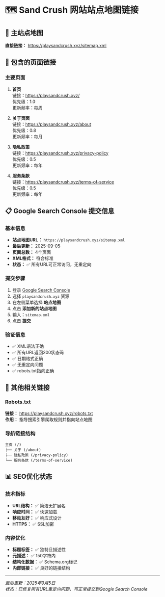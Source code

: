 # 🗺️ Sand Crush 网站站点地图链接

## 📍 主站点地图
**直接链接：** https://playsandcrush.xyz/sitemap.xml

## 🔗 包含的页面链接

### 主要页面
1. **首页**  
   链接：https://playsandcrush.xyz/  
   优先级：1.0  
   更新频率：每周

2. **关于页面**  
   链接：https://playsandcrush.xyz/about  
   优先级：0.8  
   更新频率：每月

3. **隐私政策**  
   链接：https://playsandcrush.xyz/privacy-policy  
   优先级：0.5  
   更新频率：每年

4. **服务条款**  
   链接：https://playsandcrush.xyz/terms-of-service  
   优先级：0.5  
   更新频率：每年

## 📋 Google Search Console 提交信息

### 基本信息
- **站点地图URL：** `https://playsandcrush.xyz/sitemap.xml`
- **最后更新：** 2025-09-05
- **页面总数：** 4个页面
- **XML格式：** 符合标准
- **状态：** ✅ 所有URL可正常访问，无重定向

### 提交步骤
1. 登录 [Google Search Console](https://search.google.com/search-console/)
2. 选择 `playsandcrush.xyz` 资源
3. 在左侧菜单选择 **站点地图**
4. 点击 **添加新的站点地图**
5. 输入：`sitemap.xml`
6. 点击 **提交**

### 验证信息
- ✅ XML语法正确
- ✅ 所有URL返回200状态码
- ✅ 日期格式正确
- ✅ 无重定向问题
- ✅ robots.txt指向正确

## 🔧 其他相关链接

### Robots.txt
**链接：** https://playsandcrush.xyz/robots.txt  
**作用：** 指导搜索引擎爬取规则并指向站点地图

### 导航链接结构
```
主页 (/)
├── 关于 (/about)
├── 隐私政策 (/privacy-policy)
└── 服务条款 (/terms-of-service)
```

## 📊 SEO优化状态

### 技术指标
- **URL结构：** ✅ 简洁无扩展名
- **响应时间：** ✅ 快速加载
- **移动友好：** ✅ 响应式设计
- **HTTPS：** ✅ SSL加密

### 内容优化
- **标题标签：** ✅ 独特且描述性
- **元描述：** ✅ 150字符内
- **结构化数据：** ✅ Schema.org标记
- **内部链接：** ✅ 良好的链接结构

---

*最后更新：2025年9月5日*  
*状态：已修复所有URL重定向问题，可正常提交到Google Search Console*

